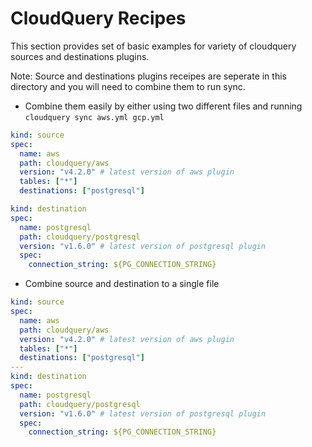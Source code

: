 # CloudQuery Recipes

This section provides set of basic examples for variety of cloudquery sources and destinations plugins.

Note: Source and destinations plugins receipes are seperate in this directory and you will need to combine them to run sync.

* Combine them easily by either using two different files and running `cloudquery sync aws.yml gcp.yml`

```yaml file=aws.yml
kind: source
spec:
  name: aws
  path: cloudquery/aws
  version: "v4.2.0" # latest version of aws plugin
  tables: ["*"]
  destinations: ["postgresql"]
```

```yaml file=pg.yml
kind: destination
spec:
  name: postgresql
  path: cloudquery/postgresql
  version: "v1.6.0" # latest version of postgresql plugin
  spec:
    connection_string: ${PG_CONNECTION_STRING}
```

* Combine source and destination to a single file

```yaml
kind: source
spec:
  name: aws
  path: cloudquery/aws
  version: "v4.2.0" # latest version of aws plugin
  tables: ["*"]
  destinations: ["postgresql"]
---
kind: destination
spec:
  name: postgresql
  path: cloudquery/postgresql
  version: "v1.6.0" # latest version of postgresql plugin
  spec:
    connection_string: ${PG_CONNECTION_STRING}
```